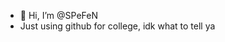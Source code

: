 - 👋 Hi, I’m @SPeFeN
- Just using github for college, idk what to tell ya

<!---
SPeFeN/SPeFeN is a ✨ special ✨ repository because its `README.md` (this file) appears on your GitHub profile.
You can click the Preview link to take a look at your changes.
--->
